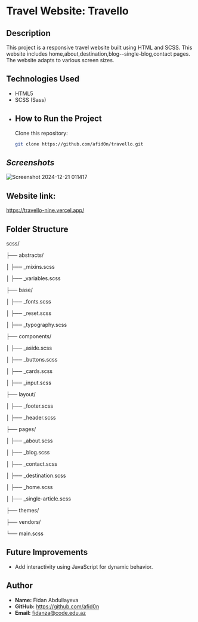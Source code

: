 # Travel Website: Travello
## Description
This project is a responsive travel website built using HTML and SCSS. This website includes home,about,destination,blog--single-blog,contact pages. The website adapts to various screen sizes.
## Technologies Used
- HTML5
- SCSS (Sass)
- ## How to Run the Project
  Clone this repository:
   ```bash
   git clone https://github.com/afid0n/travello.git
## *Screenshots*
![Screenshot 2024-12-21 011417](https://github.com/user-attachments/assets/379c43e9-62b4-444b-9b36-8516134399a4)
## Website link:
https://travello-nine.vercel.app/
 ## Folder Structure
 scss/
 
 ├── abstracts/
 
 │   ├── _mixins.scss
 
 │   ├── _variables.scss
 
 ├── base/
 
 │   ├── _fonts.scss
 
 │   ├── _reset.scss
 
 │   ├── _typography.scss
 
 ├── components/
 
 │   ├── _aside.scss
 
 │   ├── _buttons.scss
 
 │   ├── _cards.scss
 
 │   ├── _input.scss
 
 ├── layout/
 
 │   ├── _footer.scss
 
 │   ├── _header.scss
 
 ├── pages/
 
 │   ├── _about.scss
 
 │   ├── _blog.scss
 
 │   ├── _contact.scss
 
 │   ├── _destination.scss
 
 │   ├── _home.scss
 
 │   ├── _single-article.scss
 
 ├── themes/
 
 ├── vendors/
 
 └── main.scss

 ## Future Improvements
- Add interactivity using JavaScript for dynamic behavior.
## Author
- **Name:** Fidan Abdullayeva
- **GitHub:** https://github.com/afid0n
- **Email:** fidanza@code.edu.az
